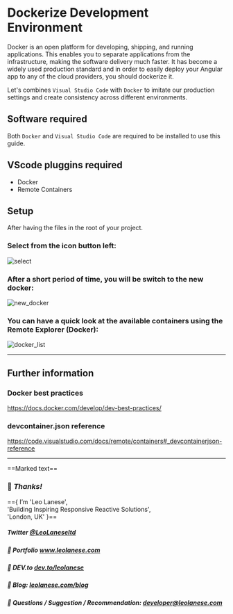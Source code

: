# Dockerize Development Environment

Docker is an open platform for developing, shipping, and running applications. This enables you to separate applications from the infrastructure, making the software delivery much faster. It has become a widely used production standard and in order to easily deploy your Angular app to any of the cloud providers, you should dockerize it.

Let's combines `Visual Studio Code` with `Docker` to imitate our production settings and create consistency across different environments.

## Software required
Both `Docker` and `Visual Studio Code` are required to be installed to use this guide.

## VScode pluggins required
* Docker
* Remote Containers

## Setup
After having the files in the root of your project.

### Select from the icon button left:
![select](https://i.ibb.co/M2DKL0V/Screenshot-2020-10-04-at-20-30-09.png)

### After a short period of time, you will be switch to the new docker:
![new_docker](https://i.ibb.co/khyM43P/Screenshot-2020-10-04-at-20-31-30.png)

### You can have a quick look at the available containers using the Remote Explorer (Docker):
![docker_list](https://i.ibb.co/qnzRC60/Screenshot-2020-10-04-at-20-39-27.png)

---

## Further information

### Docker best practices
https://docs.docker.com/develop/dev-best-practices/

### devcontainer.json reference 
https://code.visualstudio.com/docs/remote/containers#_devcontainerjson-reference


---

==Marked text==

### :100: <i>Thanks!</i>

 =={ I’m 'Leo Lanese',<br>
     'Building Inspiring Responsive Reactive Solutions',<br>
     'London, UK' }==<br>

##### Twitter <a href="https://twitter.com/LeoLaneseltd" target="_blank">@LeoLaneseltd</a>
##### 🔗 Portfolio <a href="https://www.leolanese.com" target="_blank">www.leolanese.com</a>
##### 🔗 DEV.to <a href="https://www.dev.to/leolanese" target="_blank">dev.to/leolanese</a>
##### 🔗 Blog: <a href="https://www.leolanese.com/blog" target="_blank">leolanese.com/blog</a>
##### 🔗 Questions / Suggestion / Recommendation: developer@leolanese.com
